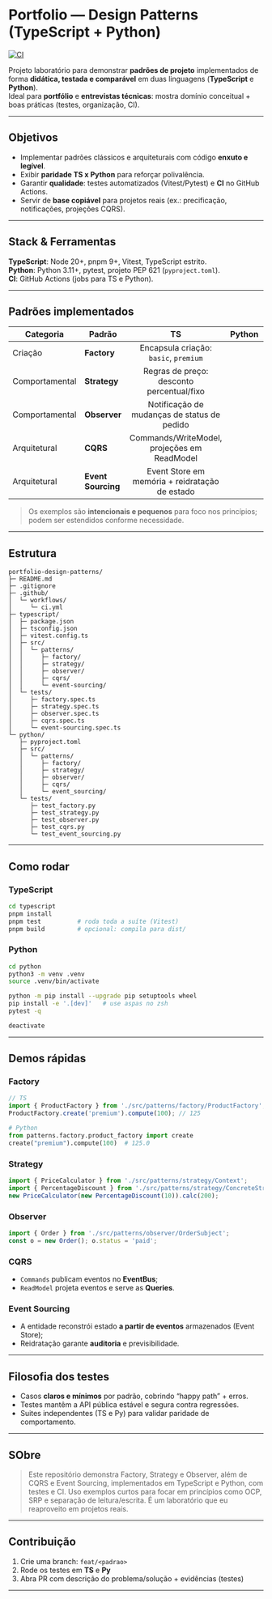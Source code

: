# Portfolio — Design Patterns (TypeScript + Python)

[![CI](https://github.com/LuccaGianKolenez/portfolio-design-patterns/actions/workflows/ci.yml/badge.svg)](https://github.com/LuccaGianKolenez/portfolio-design-patterns/actions/workflows/ci.yml)

Projeto laboratório para demonstrar **padrões de projeto** implementados de forma **didática, testada e comparável** em duas linguagens (**TypeScript** e **Python**).  
Ideal para **portfólio** e **entrevistas técnicas**: mostra domínio conceitual + boas práticas (testes, organização, CI).

---

## Objetivos
- Implementar padrões clássicos e arquiteturais com código **enxuto e legível**.
- Exibir **paridade TS x Python** para reforçar polivalência.
- Garantir **qualidade**: testes automatizados (Vitest/Pytest) e **CI** no GitHub Actions.
- Servir de **base copiável** para projetos reais (ex.: precificação, notificações, projeções CQRS).

---

## Stack & Ferramentas
**TypeScript**: Node 20+, pnpm 9+, Vitest, TypeScript estrito.  
**Python**: Python 3.11+, pytest, projeto PEP 621 (`pyproject.toml`).  
**CI**: GitHub Actions (jobs para TS e Python).

---

## Padrões implementados
| Categoria | Padrão | TS | Python | Observações |
|---|---|:--:|:--:|---|
| Criação | **Factory** | Encapsula criação: `basic`, `premium` |
| Comportamental | **Strategy** | Regras de preço: desconto percentual/fixo |
| Comportamental | **Observer** | Notificação de mudanças de status de pedido |
| Arquitetural | **CQRS** | Commands/WriteModel, projeções em ReadModel |
| Arquitetural | **Event Sourcing** | Event Store em memória + reidratação de estado |

> Os exemplos são **intencionais e pequenos** para foco nos princípios; podem ser estendidos conforme necessidade.

---

## Estrutura
```
portfolio-design-patterns/
├─ README.md
├─ .gitignore
├─ .github/
│  └─ workflows/
│     └─ ci.yml
├─ typescript/
│  ├─ package.json
│  ├─ tsconfig.json
│  ├─ vitest.config.ts
│  ├─ src/
│  │  └─ patterns/
│  │     ├─ factory/
│  │     ├─ strategy/
│  │     ├─ observer/
│  │     ├─ cqrs/
│  │     └─ event-sourcing/
│  └─ tests/
│     ├─ factory.spec.ts
│     ├─ strategy.spec.ts
│     ├─ observer.spec.ts
│     ├─ cqrs.spec.ts
│     └─ event-sourcing.spec.ts
└─ python/
   ├─ pyproject.toml
   ├─ src/
   │  └─ patterns/
   │     ├─ factory/
   │     ├─ strategy/
   │     ├─ observer/
   │     ├─ cqrs/
   │     └─ event_sourcing/
   └─ tests/
      ├─ test_factory.py
      ├─ test_strategy.py
      ├─ test_observer.py
      ├─ test_cqrs.py
      └─ test_event_sourcing.py
```

---

## Como rodar

### TypeScript
```bash
cd typescript
pnpm install
pnpm test          # roda toda a suíte (Vitest)
pnpm build         # opcional: compila para dist/
```

### Python
```bash
cd python
python3 -m venv .venv
source .venv/bin/activate

python -m pip install --upgrade pip setuptools wheel
pip install -e '.[dev]'   # use aspas no zsh
pytest -q

deactivate
```

---

## Demos rápidas

### Factory
```ts
// TS
import { ProductFactory } from './src/patterns/factory/ProductFactory';
ProductFactory.create('premium').compute(100); // 125
```
```python
# Python
from patterns.factory.product_factory import create
create("premium").compute(100)  # 125.0
```

### Strategy
```ts
import { PriceCalculator } from './src/patterns/strategy/Context';
import { PercentageDiscount } from './src/patterns/strategy/ConcreteStrategies';
new PriceCalculator(new PercentageDiscount(10)).calc(200); 
```

### Observer
```ts
import { Order } from './src/patterns/observer/OrderSubject';
const o = new Order(); o.status = 'paid';
```

### CQRS
- `Commands` publicam eventos no **EventBus**;  
- `ReadModel` projeta eventos e serve as **Queries**.

### Event Sourcing
- A entidade reconstrói estado **a partir de eventos** armazenados (Event Store);  
- Reidratação garante **auditoria** e previsibilidade.

---

## Filosofia dos testes
- Casos **claros e mínimos** por padrão, cobrindo “happy path” + erros.
- Testes mantêm a API pública estável e segura contra regressões.
- Suites independentes (TS e Py) para validar paridade de comportamento.

---

## SObre
> Este repositório demonstra Factory, Strategy e Observer, além de CQRS e Event Sourcing, implementados em TypeScript e Python, com testes e CI. Uso exemplos curtos para focar em princípios como OCP, SRP e separação de leitura/escrita. É um laboratório que eu reaproveito em projetos reais.

---

## Contribuição
1. Crie uma branch: `feat/<padrao>`  
2. Rode os testes em **TS** e **Py**  
3. Abra PR com descrição do problema/solução + evidências (testes)

---
